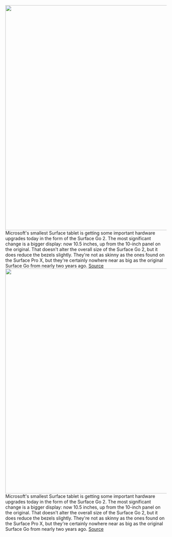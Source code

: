 <img src='https://cdn.vox-cdn.com/thumbor/oYsEMsDz8wptEzhR1Qf_o3nkNa4=/0x0:6000x3375/1200x0/filters:focal(0x0:6000x3375):no_upscale()/cdn.vox-cdn.com/uploads/chorus_asset/file/19946436/Surface_Go_2___Render_1.jpg' width='700px' /><br/>
Microsoft's smallest Surface tablet is getting some important hardware upgrades today in the form of the Surface Go 2. The most significant change is a bigger display: now 10.5 inches, up from the 10-inch panel on the original. That doesn't alter the overall size of the Surface Go 2, but it does reduce the bezels slightly. They're not as skinny as the ones found on the Surface Pro X, but they're certainly nowhere near as big as the original Surface Go from nearly two years ago.
<a href='https://www.theverge.com/2020/5/6/21248142/microsoft-surface-go-2-tablet-10-5-inch-screen-price-release-date'> Source <a/><img src='https://cdn.vox-cdn.com/thumbor/oYsEMsDz8wptEzhR1Qf_o3nkNa4=/0x0:6000x3375/1200x0/filters:focal(0x0:6000x3375):no_upscale()/cdn.vox-cdn.com/uploads/chorus_asset/file/19946436/Surface_Go_2___Render_1.jpg' width='700px' /><br/>
Microsoft's smallest Surface tablet is getting some important hardware upgrades today in the form of the Surface Go 2. The most significant change is a bigger display: now 10.5 inches, up from the 10-inch panel on the original. That doesn't alter the overall size of the Surface Go 2, but it does reduce the bezels slightly. They're not as skinny as the ones found on the Surface Pro X, but they're certainly nowhere near as big as the original Surface Go from nearly two years ago.
<a href='https://www.theverge.com/2020/5/6/21248142/microsoft-surface-go-2-tablet-10-5-inch-screen-price-release-date'> Source <a/>